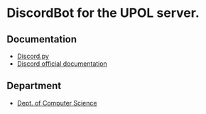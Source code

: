 # DiscordBot for the UPOL server.

## Documentation

- [Discord.py](https://discordpy.readthedocs.io/en/latest/index.html)
- [Discord official documentation](https://discord.com/developers/docs/intro)

## Department
- [Dept. of Computer Science](https://www.inf.upol.cz/)
